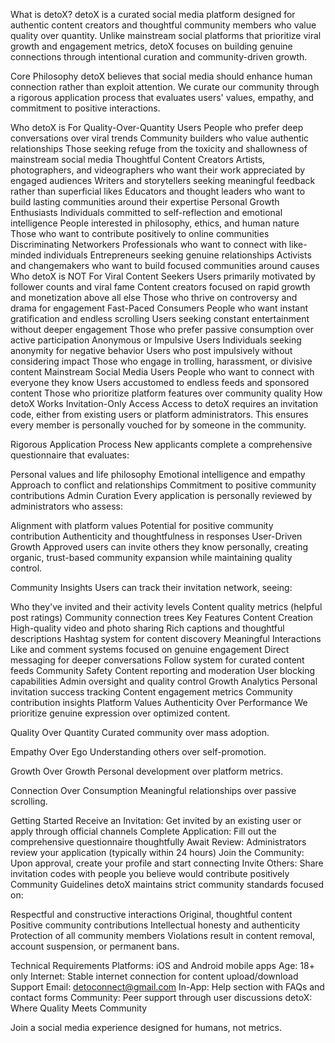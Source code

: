 What is detoX?
detoX is a curated social media platform designed for authentic content creators and thoughtful community members who value quality over quantity. Unlike mainstream social platforms that prioritize viral growth and engagement metrics, detoX focuses on building genuine connections through intentional curation and community-driven growth.

Core Philosophy
detoX believes that social media should enhance human connection rather than exploit attention. We curate our community through a rigorous application process that evaluates users' values, empathy, and commitment to positive interactions.

Who detoX is For
Quality-Over-Quantity Users
People who prefer deep conversations over viral trends
Community builders who value authentic relationships
Those seeking refuge from the toxicity and shallowness of mainstream social media
Thoughtful Content Creators
Artists, photographers, and videographers who want their work appreciated by engaged audiences
Writers and storytellers seeking meaningful feedback rather than superficial likes
Educators and thought leaders who want to build lasting communities around their expertise
Personal Growth Enthusiasts
Individuals committed to self-reflection and emotional intelligence
People interested in philosophy, ethics, and human nature
Those who want to contribute positively to online communities
Discriminating Networkers
Professionals who want to connect with like-minded individuals
Entrepreneurs seeking genuine relationships
Activists and changemakers who want to build focused communities around causes
Who detoX is NOT For
Viral Content Seekers
Users primarily motivated by follower counts and viral fame
Content creators focused on rapid growth and monetization above all else
Those who thrive on controversy and drama for engagement
Fast-Paced Consumers
People who want instant gratification and endless scrolling
Users seeking constant entertainment without deeper engagement
Those who prefer passive consumption over active participation
Anonymous or Impulsive Users
Individuals seeking anonymity for negative behavior
Users who post impulsively without considering impact
Those who engage in trolling, harassment, or divisive content
Mainstream Social Media Users
People who want to connect with everyone they know
Users accustomed to endless feeds and sponsored content
Those who prioritize platform features over community quality
How detoX Works
Invitation-Only Access
Access to detoX requires an invitation code, either from existing users or platform administrators. This ensures every member is personally vouched for by someone in the community.

Rigorous Application Process
New applicants complete a comprehensive questionnaire that evaluates:

Personal values and life philosophy
Emotional intelligence and empathy
Approach to conflict and relationships
Commitment to positive community contributions
Admin Curation
Every application is personally reviewed by administrators who assess:

Alignment with platform values
Potential for positive community contribution
Authenticity and thoughtfulness in responses
User-Driven Growth
Approved users can invite others they know personally, creating organic, trust-based community expansion while maintaining quality control.

Community Insights
Users can track their invitation network, seeing:

Who they've invited and their activity levels
Content quality metrics (helpful post ratings)
Community connection trees
Key Features
Content Creation
High-quality video and photo sharing
Rich captions and thoughtful descriptions
Hashtag system for content discovery
Meaningful Interactions
Like and comment systems focused on genuine engagement
Direct messaging for deeper conversations
Follow system for curated content feeds
Community Safety
Content reporting and moderation
User blocking capabilities
Admin oversight and quality control
Growth Analytics
Personal invitation success tracking
Content engagement metrics
Community contribution insights
Platform Values
Authenticity Over Performance
We prioritize genuine expression over optimized content.

Quality Over Quantity
Curated community over mass adoption.

Empathy Over Ego
Understanding others over self-promotion.

Growth Over Growth
Personal development over platform metrics.

Connection Over Consumption
Meaningful relationships over passive scrolling.

Getting Started
Receive an Invitation: Get invited by an existing user or apply through official channels
Complete Application: Fill out the comprehensive questionnaire thoughtfully
Await Review: Administrators review your application (typically within 24 hours)
Join the Community: Upon approval, create your profile and start connecting
Invite Others: Share invitation codes with people you believe would contribute positively
Community Guidelines
detoX maintains strict community standards focused on:

Respectful and constructive interactions
Original, thoughtful content
Positive community contributions
Intellectual honesty and authenticity
Protection of all community members
Violations result in content removal, account suspension, or permanent bans.

Technical Requirements
Platforms: iOS and Android mobile apps
Age: 18+ only
Internet: Stable internet connection for content upload/download
Support
Email: detoconnect@gmail.com
In-App: Help section with FAQs and contact forms
Community: Peer support through user discussions
detoX: Where Quality Meets Community

Join a social media experience designed for humans, not metrics.